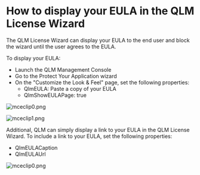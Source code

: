 # How to display your EULA in the QLM License Wizard

The QLM License Wizard can display your EULA to the end user and block the wizard until the user agrees to the EULA.

To display your EULA:

* Launch the QLM Management Console
* Go to the Protect Your Application wizard
* On the "Customize the Look & Feel" page, set the following properties:
  * QlmEULA: Paste a copy of your EULA
  * QlmShowEULAPage: true

![mceclip0.png](https://support.soraco.co/hc/article\_attachments/360059688351/mceclip0.png)

![mceclip1.png](https://support.soraco.co/hc/article\_attachments/360059688371/mceclip1.png)

&#x20;

Additional, QLM can simply display a link to your EULA in the QLM License Wizard. To include a link to your EULA, set the following properties:

* QlmEULACaption
* QlmEULAUrl

![mceclip0.png](https://support.soraco.co/hc/article\_attachments/360059688411/mceclip0.png)
